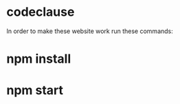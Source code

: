 # codeclause
In order to make these website work run these commands:
  
 # npm install
 # npm start

